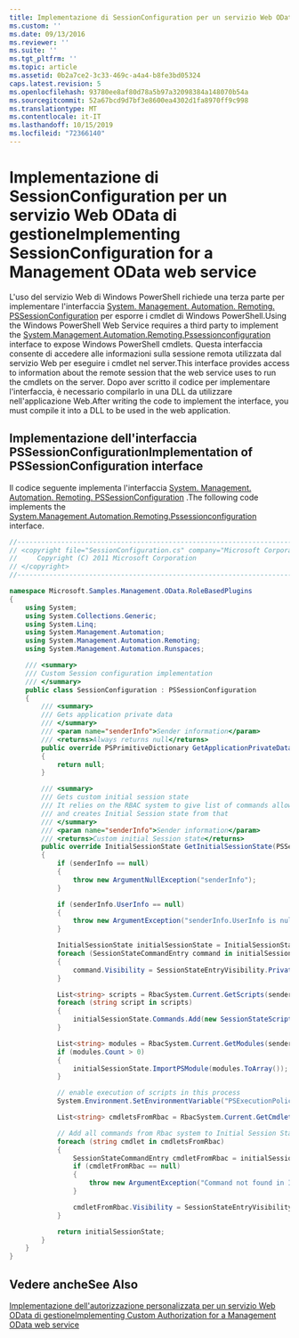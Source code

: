 ```yaml
---
title: Implementazione di SessionConfiguration per un servizio Web OData di gestione | Microsoft Docs
ms.custom: ''
ms.date: 09/13/2016
ms.reviewer: ''
ms.suite: ''
ms.tgt_pltfrm: ''
ms.topic: article
ms.assetid: 0b2a7ce2-3c33-469c-a4a4-b8fe3bd05324
caps.latest.revision: 5
ms.openlocfilehash: 93780ee8af80d78a5b97a32098384a148070b54a
ms.sourcegitcommit: 52a67bcd9d7bf3e8600ea4302d1fa8970ff9c998
ms.translationtype: MT
ms.contentlocale: it-IT
ms.lasthandoff: 10/15/2019
ms.locfileid: "72366140"
---
```

# <a name="implementing-sessionconfiguration-for-a-management-odata-web-service"></a><span data-ttu-id="16894-102">Implementazione di SessionConfiguration per un servizio Web OData di gestione</span><span class="sxs-lookup"><span data-stu-id="16894-102">Implementing SessionConfiguration for a Management OData web service</span></span>

<span data-ttu-id="16894-103">L'uso del servizio Web di Windows PowerShell richiede una terza parte per implementare l'interfaccia [System. Management. Automation. Remoting. PSSessionConfiguration](/dotnet/api/System.Management.Automation.Remoting.PSSessionConfiguration) per esporre i cmdlet di Windows PowerShell.</span><span class="sxs-lookup"><span data-stu-id="16894-103">Using the Windows PowerShell Web Service requires a third party to implement the [System.Management.Automation.Remoting.Pssessionconfiguration](/dotnet/api/System.Management.Automation.Remoting.PSSessionConfiguration) interface to expose Windows PowerShell cmdlets.</span></span> <span data-ttu-id="16894-104">Questa interfaccia consente di accedere alle informazioni sulla sessione remota utilizzata dal servizio Web per eseguire i cmdlet nel server.</span><span class="sxs-lookup"><span data-stu-id="16894-104">This interface provides access to information about the remote session that the web service uses to run the cmdlets on the server.</span></span> <span data-ttu-id="16894-105">Dopo aver scritto il codice per implementare l'interfaccia, è necessario compilarlo in una DLL da utilizzare nell'applicazione Web.</span><span class="sxs-lookup"><span data-stu-id="16894-105">After writing the code to implement the interface, you must compile it into a DLL to be used in the web application.</span></span>

## <a name="implementation-of-pssessionconfiguration-interface"></a><span data-ttu-id="16894-106">Implementazione dell'interfaccia PSSessionConfiguration</span><span class="sxs-lookup"><span data-stu-id="16894-106">Implementation of PSSessionConfiguration interface</span></span>

<span data-ttu-id="16894-107">Il codice seguente implementa l'interfaccia [System. Management. Automation. Remoting. PSSessionConfiguration](/dotnet/api/System.Management.Automation.Remoting.PSSessionConfiguration) .</span><span class="sxs-lookup"><span data-stu-id="16894-107">The following code implements the [System.Management.Automation.Remoting.Pssessionconfiguration](/dotnet/api/System.Management.Automation.Remoting.PSSessionConfiguration) interface.</span></span>

```csharp
//-----------------------------------------------------------------------
// <copyright file="SessionConfiguration.cs" company="Microsoft Corporation">
//     Copyright (C) 2011 Microsoft Corporation
// </copyright>
//-----------------------------------------------------------------------

namespace Microsoft.Samples.Management.OData.RoleBasedPlugins
{
    using System;
    using System.Collections.Generic;
    using System.Linq;
    using System.Management.Automation;
    using System.Management.Automation.Remoting;
    using System.Management.Automation.Runspaces;

    /// <summary>
    /// Custom Session configuration implementation
    /// </summary>
    public class SessionConfiguration : PSSessionConfiguration
    {
        /// <summary>
        /// Gets application private data
        /// </summary>
        /// <param name="senderInfo">Sender information</param>
        /// <returns>Always returns null</returns>
        public override PSPrimitiveDictionary GetApplicationPrivateData(PSSenderInfo senderInfo)
        {
            return null;
        }

        /// <summary>
        /// Gets custom initial session state
        /// It relies on the RBAC system to give list of commands allowed for a user
        /// and creates Initial Session state from that
        /// </summary>
        /// <param name="senderInfo">Sender information</param>
        /// <returns>Custom initial Session state</returns>
        public override InitialSessionState GetInitialSessionState(PSSenderInfo senderInfo)
        {
            if (senderInfo == null)
            {
                throw new ArgumentNullException("senderInfo");
            }

            if (senderInfo.UserInfo == null)
            {
                throw new ArgumentException("senderInfo.UserInfo is null");
            }

            InitialSessionState initialSessionState = InitialSessionState.CreateDefault();
            foreach (SessionStateCommandEntry command in initialSessionState.Commands)
            {
                command.Visibility = SessionStateEntryVisibility.Private;
            }

            List<string> scripts = RbacSystem.Current.GetScripts(senderInfo.UserInfo);
            foreach (string script in scripts)
            {
                initialSessionState.Commands.Add(new SessionStateScriptEntry(script));
            }

            List<string> modules = RbacSystem.Current.GetModules(senderInfo.UserInfo);
            if (modules.Count > 0)
            {
                initialSessionState.ImportPSModule(modules.ToArray());
            }

            // enable execution of scripts in this process
            System.Environment.SetEnvironmentVariable("PSExecutionPolicyPreference", "unrestricted");

            List<string> cmdletsFromRbac = RbacSystem.Current.GetCmdlets(senderInfo.UserInfo);

            // Add all commands from Rbac system to Initial Session State commands
            foreach (string cmdlet in cmdletsFromRbac)
            {
                SessionStateCommandEntry cmdletFromRbac = initialSessionState.Commands.FirstOrDefault(item => string.Equals(item.Name, cmdlet, StringComparison.OrdinalIgnoreCase));
                if (cmdletFromRbac == null)
                {
                    throw new ArgumentException("Command not found in InitialSessionState " + cmdlet);
                }

                cmdletFromRbac.Visibility = SessionStateEntryVisibility.Public;
            }

            return initialSessionState;
        }
    }
}
```

## <a name="see-also"></a><span data-ttu-id="16894-108">Vedere anche</span><span class="sxs-lookup"><span data-stu-id="16894-108">See Also</span></span>

[<span data-ttu-id="16894-109">Implementazione dell'autorizzazione personalizzata per un servizio Web OData di gestione</span><span class="sxs-lookup"><span data-stu-id="16894-109">Implementing Custom Authorization for a Management OData web service</span></span>](./implementing-custom-authorization-for-a-management-odata-web-service.md)